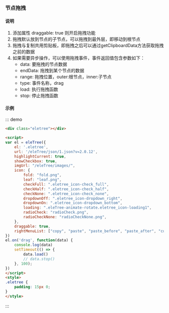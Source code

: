 ### 节点拖拽

#### 说明

1. 添加属性 draggable: true 则开启拖拽功能
2. 拖拽默认放到节点的子节点，可以拖拽到最外层，即移动到根节点
3. 拖拽与复制共用剪贴板，即拖拽之后可以通过getClipboardData方法获取拖拽之前的数据
4. 如果需要异步操作，可以使用拖拽事件，事件返回值包含参数如下：
    * data: 要拖拽的节点数据
    * endData: 拖拽到某个节点的数据
    * range: 拖拽位置，outer:根节点，inner:子节点
    * type: 事件名称，drag
    * load: 执行拖拽函数
    * stop: 停止拖拽函数


#### 示例

::: demo
```html
<div class="eletree"></div>

<script>
var el = eleTree({
    el: '.eletree',
    url: '/eleTree/json/1.json?v=2.0.12',
    highlightCurrent: true,
    showCheckbox: true,
    imgUrl: "/eleTree/images/",
    icon: {
        fold: "fold.png",
        leaf: "leaf.png",
        checkFull: ".eletree_icon-check_full",
        checkHalf: ".eletree_icon-check_half",
        checkNone: ".eletree_icon-check_none",
        dropdownOff: ".eletree_icon-dropdown_right",
        dropdownOn: ".eletree_icon-dropdown_bottom",
        loading: ".eleTree-animate-rotate.eletree_icon-loading1",
        radioCheck: "radioCheck.png",
        radioCheckNone: "radioCheckNone.png",
    },
    draggable: true,
    rightMenuList: ["copy", "paste", "paste_before", "paste_after", "cut_paste"],
})
el.on('drag', function(data) {
    console.log(data)
    setTimeout(() => {
        data.load()
        // data.stop()
    }, 100);
})
</script>
<style>
.eletree { 
    padding: 15px 0;
}
</style>
```
:::
